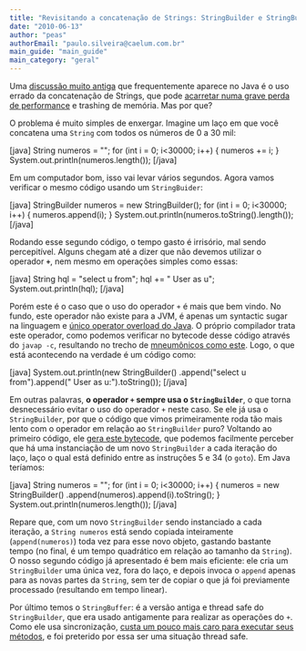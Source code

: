 ```yaml
---
title: "Revisitando a concatenação de Strings: StringBuilder e StringBuffer"
date: "2010-06-13"
author: "peas"
authorEmail: "paulo.silveira@caelum.com.br"
main_guide: "main_guide"
main_category: "geral"
---
```


Uma [discussão muito antiga](http://www.javaworld.com/javaworld/jw-03-2000/jw-0324-javaperf.html) que frequentemente aparece no Java é o uso errado da concatenação de Strings, que pode [acarretar numa grave perda de performance](http://www.guj.com.br/posts/list/15/88999.java) e trashing de memória. Mas por que?

O problema é muito simples de enxergar. Imagine um laço em que você concatena uma `String` com todos os números de 0 a 30 mil:

\[java\] String numeros = ""; for (int i = 0; i<30000; i++) { numeros += i; } System.out.println(numeros.length()); \[/java\]

Em um computador bom, isso vai levar vários segundos. Agora vamos verificar o mesmo código usando um `StringBuider`:

\[java\] StringBuilder numeros = new StringBuilder(); for (int i = 0; i<30000; i++) { numeros.append(i); } System.out.println(numeros.toString().length()); \[/java\]

Rodando esse segundo código, o tempo gasto é irrisório, mal sendo percepitível. Alguns chegam até a dizer que não devemos utilizar o operador **`+`**, nem mesmo em operações simples como essas:

\[java\] String hql = "select u from"; hql += " User as u"; System.out.println(hql); \[/java\]

Porém este é o caso que o uso do operador `+` é mais que bem vindo. No fundo, este operador não existe para a JVM, é apenas um syntactic sugar na linguagem e [único operator overload do Java](http://onthethought.blogspot.com/2004/11/java-and-operator-overloading.html). O próprio compilador trata este operador, como podemos verificar no bytecode desse código através do `javap -c`, resultando no trecho de [mneumônicos como este](http://gist.github.com/436275). Logo, o que está acontecendo na verdade é um código como:

\[java\] System.out.println(new StringBuilder() .append("select u from").append(" User as u:").toString()); \[/java\]

Em outras palavras, **o operador `+` sempre usa o `StringBuilder`**, o que torna desnecessário evitar o uso do operador `+` neste caso. Se ele já usa o `StringBuilder`, por que o código que vimos primeiramente roda tão mais lento com o operador em relação ao `StringBuilder` puro? Voltando ao primeiro código, ele [gera este bytecode](http://gist.github.com/436287), que podemos facilmente perceber que há uma instanciação de um novo `StringBuilder` a cada iteração do laço, laço o qual está definido entre as instruções 5 e 34 (o `goto`). Em Java teríamos:

\[java\] String numeros = ""; for (int i = 0; i<30000; i++) { numeros = new StringBuilder() .append(numeros).append(i).toString(); } System.out.println(numeros.length()); \[/java\]

Repare que, com um novo `StringBuilder` sendo instanciado a cada iteração, a `String numeros` está sendo copiada inteiramente (`append(numeros)`) toda vez para esse novo objeto, gastando bastante tempo (no final, é um tempo quadrático em relação ao tamanho da `String`). O nosso segundo código já apresentado é bem mais eficiente: ele cria um `StringBuilder` uma única vez, fora do laço, e depois invoca o `append` apenas para as novas partes da `String`, sem ter de copiar o que já foi previamente processado (resultando em tempo linear).

Por último temos o `StringBuffer`: é a versão antiga e thread safe do `StringBuilder`, que era usado antigamente para realizar as operações do `+`. Como ele usa sincronização, [custa um pouco mais caro para executar seus métodos](http://kaioa.com/node/59), e foi preterido por essa ser uma situação thread safe.
